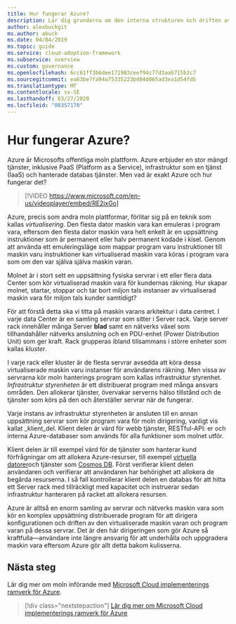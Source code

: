 ```yaml
---
title: Hur fungerar Azure?
description: Lär dig grunderna om den interna strukturen och driften av Azures moln plattform och molnbaserad virtualisering.
author: alexbuckgit
ms.author: abuck
ms.date: 04/04/2019
ms.topic: guide
ms.service: cloud-adoption-framework
ms.subservice: overview
ms.custom: governance
ms.openlocfilehash: 6cc61ff3b6dee171983ceef94c77d3aab715b2c7
ms.sourcegitcommit: ea63be7fa94a75335223bd84d065ad3ea1d54fdb
ms.translationtype: MT
ms.contentlocale: sv-SE
ms.lasthandoff: 03/27/2020
ms.locfileid: "80357170"
---
```

<!-- markdownlint-disable MD026 -->

# <a name="how-does-azure-work"></a>Hur fungerar Azure?

Azure är Microsofts offentliga moln plattform. Azure erbjuder en stor mängd tjänster, inklusive PaaS (Platform as a Service), infrastruktur som en tjänst (IaaS) och hanterade databas tjänster. Men vad är exakt Azure och hur fungerar det?

<!-- markdownlint-disable MD034 -->

> [!VIDEO https://www.microsoft.com/en-us/videoplayer/embed/RE2ixGo]

Azure, precis som andra moln plattformar, förlitar sig på en teknik som kallas _virtualisering_. Den flesta dator maskin vara kan emuleras i program vara, eftersom den flesta dator maskin vara helt enkelt är en uppsättning instruktioner som är permanent eller halv permanent kodade i kisel. Genom att använda ett emuleringsläge som mappar program varu instruktioner till maskin varu instruktioner kan virtualiserad maskin vara köras i program vara som om den var själva själva maskin varan.

Molnet är i stort sett en uppsättning fysiska servrar i ett eller flera data Center som kör virtualiserad maskin vara för kundernas räkning. Hur skapar molnet, startar, stoppar och tar bort miljon tals instanser av virtualiserad maskin vara för miljon tals kunder samtidigt?

För att förstå detta ska vi titta på maskin varans arkitektur i data centret. I varje data Center är en samling servrar som sitter i Server rack. Varje server rack innehåller många Server **blad** samt en nätverks växel som tillhandahåller nätverks anslutning och en PDU-enhet (Power Distribution Unit) som ger kraft. Rack grupperas ibland tillsammans i större enheter som kallas _kluster_.

I varje rack eller kluster är de flesta servrar avsedda att köra dessa virtualiserade maskin varu instanser för användarens räkning. Men vissa av servrarna kör moln hanterings program som kallas infrastruktur styrenhet. _Infrastruktur styrenheten_ är ett distribuerat program med många ansvars områden. Den allokerar tjänster, övervakar serverns hälso tillstånd och de tjänster som körs på den och återställer servrar när de fungerar.

Varje instans av infrastruktur styrenheten är ansluten till en annan uppsättning servrar som kör program vara för moln dirigering, vanligt vis kallat _klient_del. Klient delen är värd för webb tjänster, RESTful-API: er och interna Azure-databaser som används för alla funktioner som molnet utför.

Klient delen är till exempel värd för de tjänster som hanterar kund förfrågningar om att allokera Azure-resurser, till exempel [virtuella datorer](https://docs.microsoft.com/azure/virtual-machines)och tjänster som [Cosmos DB](https://docs.microsoft.com/azure/cosmos-db/introduction). Först verifierar klient delen användaren och verifierar att användaren har behörighet att allokera de begärda resurserna. I så fall kontrollerar klient delen en databas för att hitta ett Server rack med tillräckligt med kapacitet och instruerar sedan infrastruktur hanteraren på racket att allokera resursen.

Azure är alltså en enorm samling av servrar och nätverks maskin vara som kör en komplex uppsättning distribuerade program för att dirigera konfigurationen och driften av den virtualiserade maskin varan och program varan på dessa servrar. Det är den här dirigeringen som gör Azure så kraftfulla&mdash;användare inte längre ansvarig för att underhålla och uppgradera maskin vara eftersom Azure gör allt detta bakom kulisserna.

## <a name="next-steps"></a>Nästa steg

Lär dig mer om moln införande med [Microsoft Cloud implementerings ramverk för Azure](../index.md).

> [!div class="nextstepaction"]
> [Lär dig mer om Microsoft Cloud implementerings ramverk för Azure](../index.md)
